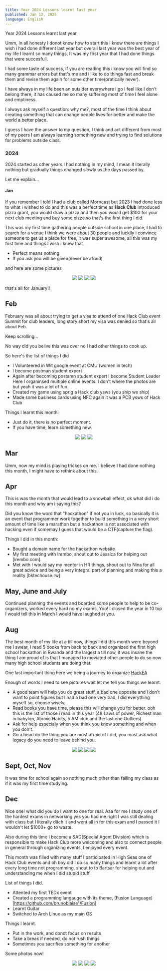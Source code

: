 ```yaml
---
title: Year 2024 Lessons learnt last year
published: Jan 12, 2025
language: English
---
```


<div class="flex p-4"> 
 <div class="p-2">
    <p class="text-center font-bold">Year 2024 Lessons learnt last year</p>

Umm, In all honesty I donot know how to start this I know there are things I wish i had done different last year but overall last year was the best year of my life I learnt so many things, It was my first year that I had done things that were succesfull.

I had some taste of success, if you are reading this i know you will find so many grammar errors but that's me and i like to do things fast and break them and revise them again for some other time(pratically never).

I have always in my life been an outsider everywhere I go I feel like I don't belong there, it has caused me so many suffering most of time I feel alone and emptiness.

I always ask myself a question: why me?, most of the time I think about creating something that can change people lives for better and make the world a better place.

I guess I have the answer to my question, I think and act different from most of my peers I am always learning something new and trying to find solutions for problems outside class.

### 2024

2024 started as other years I had nothing in my mind, I mean it literally nothing but gradually things changed slowly as the days passed by.

Let me explain...

#### Jan

If you remember I told I had a club called Morncast but 2023 I had done less to what i wished to do and this was a perfect time as **Hack Club** introduced pizza grant, you would draw a pizza and then you would get $100 for your next club meeting and buy some pizza so that's the first thing I did.

This was my first time gathering people outside school in one place, I had to search for a venue I think we were about 30 people and luckily i convince someone to get us a place for free, it was super awesome, all this was my first time and things I wish i knew that

- Perfect means nothing
- If you ask you will be given(never be afraid)

and here are some pictures

<div align="center" class="grid grid-cols-2 gap-2">
  <img src="https://res.cloudinary.com/dab5pkzmm/image/upload/v1737212895/one_wbo1ad.jpg" class="rounded-lg w-[20rem] m-0" />
 <img src="https://res.cloudinary.com/dab5pkzmm/image/upload/v1737215977/two_zusbxb.jpg"class="rounded-lg w-[20rem] m-0" />
  <img src="https://res.cloudinary.com/dab5pkzmm/image/upload/v1737213135/three_vh8dnp.jpg"class="rounded-lg w-[20rem] m-0" />
    <img src="https://res.cloudinary.com/dab5pkzmm/image/upload/v1737212895/four_mzdwfi.jpg"class="rounded-lg w-[20rem] m-0" />
</div>

that's all for January!!

## Feb

February was all about trying to get a visa to attend of one Hack Club event Summit for club leaders, long story short my visa was denied so that's all about Feb.

Keep scrolling...

No way did you belive this was over no I had other things to cook up.

So here's the list of things I did

- I Volunteered in Wit google event at CMU (women in tech)
- I become postman student expert
- Again after becoming postamn student expert I become Student Leader Here I organinsed multiple online events. I don't where the photos are but yeah it was a lot of fun.
- Created my game using sprig a Hack club ysws (you ship we ship)
- Made some business cards using NFC again it was a PCB ysws of Hack Club

Things I learnt this month:

- Just do it, there is no perfect moment.
- If you have time, learn something new.
<div align="center" class="grid grid-cols-2 gap-2">
  <img src="https://res.cloudinary.com/dab5pkzmm/image/upload/v1744370065/esi4dmkfxjig5doeomvr.jpg" class="rounded-lg w-[20rem] m-0" />
 <img src="https://res.cloudinary.com/dab5pkzmm/image/upload/v1744370065/qzknkifvbmnsmgdxpmxx.jpg"class="rounded-lg w-[20rem] m-0" />
  <img src="https://res.cloudinary.com/dab5pkzmm/image/upload/v1744370065/cvrstlakb3u6kocymr7r.jpg"class="rounded-lg w-[20rem] m-0" />
</div>

## Mar

Umm, now my mind is playing trickes on me. I believe I had done nothing this month, I might have to rethink about this.

## Apr

This is was the month that would lead to a snowball effect, ok what did i do this month and why am i saying this?

Did you know the word that "hackathon" if not you in luck, so basically it is an event that programmer work together to build something in a very short amount of time like a marathon but a hackathon is not associated with hacking even if somemay I guess that would be a CTF(capture the flag).

Things I did in this month:

- Bought a domain name for the hackathon website
- My first meeting with Irembo, shout out to Jessica for helping out [irembo.com].
- Met with I would say my mentor in HR things, shout out to Nina for all great advice and being a very integral part of planning and making this a reality [bktechouse.rw]

## May, June and July

Continued planning the events and boarded some people to help to be co-organizers, worked every hard no my exams, Yoo! I closed the year in 10 top I would tell this in March I would have laughed at you.

## Aug

The best month of my life at a till now, things I did this month were beyond me I swear, I read 5 books from back to back and organized the first high school hackathon in Rwanda and the largest a till now, it was insane the thing I am proud of is that I managed to moviated other people to do so now many high
school students are doing that.

One last important thing here we being a journey to organize [HackEA](https://hackeastafrica.org/)

Enough of words I need to see pictures wait let me tell you things we learnt.

- A good team will help you do great stuff, a bad one opposite and I don't want to point figures but I had a bad one very bad, I did everything myself so, choose wisely.
- Read books you have time, please this will change you for better. ooh this is the list of those i read in this year (48 Laws of power, Richest man in babylon, Atomic Habits, 5 AM club and the last one Outliers)
- Ask for help especialy when you think you know something and when you don't.
- Go a head do the thing you are most afraid of I did, you must ask what legacy do you need to leave behind you.

<div align="center" class="grid grid-cols-2 gap-2">
  <img src="https://res.cloudinary.com/dab5pkzmm/image/upload/v1744443090/kac0ctwtfnxnb80logbo.jpg" class="rounded-lg w-[20rem] m-0" />
 <img src="https://res.cloudinary.com/dab5pkzmm/image/upload/v1737212897/bl_pk0tk4.jpg"class="rounded-lg w-[20rem] m-0" />
  <img src="https://res.cloudinary.com/dab5pkzmm/image/upload/v1737212895/kg_hjk0ja.jpg"class="rounded-lg w-[20rem] m-0" />
    <img src="https://res.cloudinary.com/dab5pkzmm/image/upload/v1740672137/bny7bkjdzoohhysxjzxw.jpg"class="rounded-lg w-[20rem] m-0" />
</div>

## Sept, Oct, Nov

It was time for school again so nothing much other than failing my class as if it was my first time studying.

## Dec

Nice one! what did you do I want to one for real. Aaa for me I study one of the hardest exams in networking yes you had me right I was still dealing with class but I literally ditch it and went all in for this exam and I passed it I wouldn't let $1000+ go to waste.

Also during this time I become a SAD(Special Agent Division) which is responsible to make Hack Club more welcoming and also to connect people in general through organizing events, I enjoyed every event.

This month was filled with many stuff I participated in High Seas one of Hack Club events and oh boy did I do so many things and learnt a lot after every long time not programming, shout to to Bartsar for helping out and understanding me when I did stupid stuff.

List of things I did.

- Attented my first TEDx event
- Created a programming langauge with its theme, (Fusion Language)[https://github.com/brunoblaise1/Fusion]
- Learnt Guitar
- Switched to Arch Linux as my main OS

Things I learnt.

- Put in the work, and donot focus on results
- Take a break if needed, do not rush things
- Sometimes you sacrifies something for another

Some photos now!

<div align="center" class="grid grid-cols-2 gap-2">
 <img src="https://res.cloudinary.com/dab5pkzmm/image/upload/v1744445020/r1anzk68xgpwbhwyznti.png"class="rounded-lg w-[20rem] m-0" />
  <img src="https://res.cloudinary.com/dab5pkzmm/image/upload/v1744445020/b5esciwfuyuy6f5cykyc.png"class="rounded-lg w-[20rem] m-0" />
    <img src="https://res.cloudinary.com/dab5pkzmm/image/upload/v1744445021/cdwiahooxkrqgttiarbw.jpg"class="rounded-lg w-[20rem] m-0" />

  <img src="https://res.cloudinary.com/dab5pkzmm/image/upload/v1744445360/gjpsjpyzlrmktpv4ry7a.jpg" class="rounded-lg w-[20rem] m-0" />
</div>
  </div>
</div>
